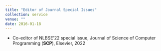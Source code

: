 ```yaml
---
title: "Editor of Journal Special Issues"
collection: service
venue: ""
date: 2016-01-18
---
```


* Co-editor of NLBSE’22 special issue, Journal of Science of Computer Programming (**SCP**), Elsevier, 2022